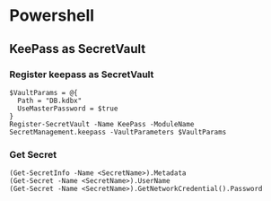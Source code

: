 # Powershell

## KeePass as SecretVault

### Register keepass as SecretVault

```pwsh
$VaultParams = @{
  Path = "DB.kdbx"
  UseMasterPassword = $true
}
Register-SecretVault -Name KeePass -ModuleName SecretManagement.keepass -VaultParameters $VaultParams
```

### Get Secret

```pwsh
(Get-SecretInfo -Name <SecretName>).Metadata
(Get-Secret -Name <SecretName>).UserName
(Get-Secret -Name <SecretName>).GetNetworkCredential().Password
```
